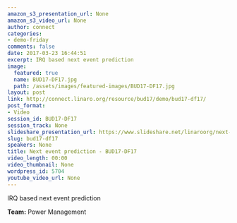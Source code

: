 ```yaml
---
amazon_s3_presentation_url: None
amazon_s3_video_url: None
author: connect
categories:
- demo-friday
comments: false
date: 2017-03-23 16:44:51
excerpt: IRQ based next event prediction
image:
  featured: true
  name: BUD17-DF17.jpg
  path: /assets/images/featured-images/BUD17-DF17.jpg
layout: post
link: http://connect.linaro.org/resource/bud17/demo/bud17-df17/
post_format:
- Video
session_id: BUD17-DF17
session_track: None
slideshare_presentation_url: https://www.slideshare.net/linaroorg/next-event-prediction
slug: bud17-df17
speakers: None
title: Next event prediction - BUD17-DF17
video_length: 00:00
video_thumbnail: None
wordpress_id: 5704
youtube_video_url: None
---
```


IRQ based next event prediction

**Team:** Power Management
